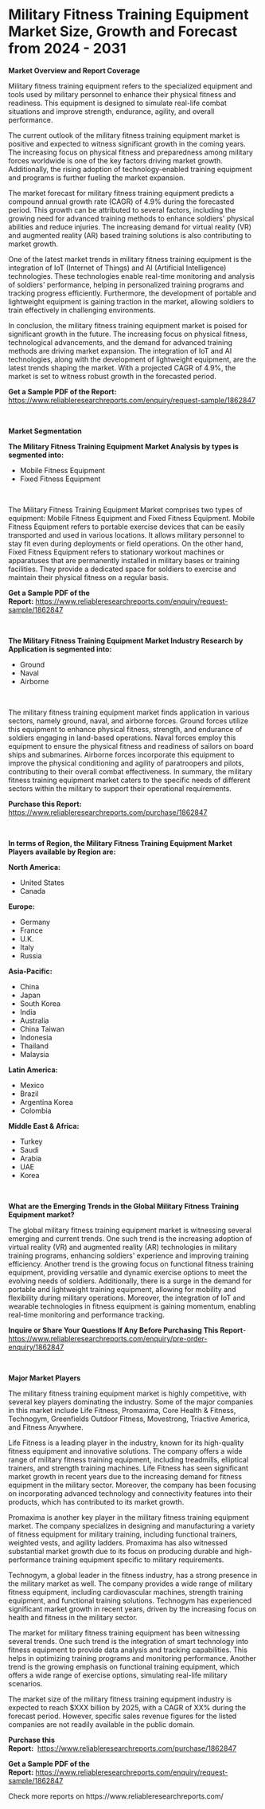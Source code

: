 <p><h1>Military Fitness Training Equipment Market Size, Growth and Forecast from 2024 - 2031</h1></p><p><strong>Market Overview and Report Coverage</strong></p>
<p><p>Military fitness training equipment refers to the specialized equipment and tools used by military personnel to enhance their physical fitness and readiness. This equipment is designed to simulate real-life combat situations and improve strength, endurance, agility, and overall performance.</p><p>The current outlook of the military fitness training equipment market is positive and expected to witness significant growth in the coming years. The increasing focus on physical fitness and preparedness among military forces worldwide is one of the key factors driving market growth. Additionally, the rising adoption of technology-enabled training equipment and programs is further fueling the market expansion.</p><p>The market forecast for military fitness training equipment predicts a compound annual growth rate (CAGR) of 4.9% during the forecasted period. This growth can be attributed to several factors, including the growing need for advanced training methods to enhance soldiers' physical abilities and reduce injuries. The increasing demand for virtual reality (VR) and augmented reality (AR) based training solutions is also contributing to market growth.</p><p>One of the latest market trends in military fitness training equipment is the integration of IoT (Internet of Things) and AI (Artificial Intelligence) technologies. These technologies enable real-time monitoring and analysis of soldiers' performance, helping in personalized training programs and tracking progress efficiently. Furthermore, the development of portable and lightweight equipment is gaining traction in the market, allowing soldiers to train effectively in challenging environments.</p><p>In conclusion, the military fitness training equipment market is poised for significant growth in the future. The increasing focus on physical fitness, technological advancements, and the demand for advanced training methods are driving market expansion. The integration of IoT and AI technologies, along with the development of lightweight equipment, are the latest trends shaping the market. With a projected CAGR of 4.9%, the market is set to witness robust growth in the forecasted period.</p></p>
<p><strong>Get a Sample PDF of the Report:</strong> <a href="https://www.reliableresearchreports.com/enquiry/request-sample/1862847">https://www.reliableresearchreports.com/enquiry/request-sample/1862847</a></p>
<p>&nbsp;</p>
<p><strong>Market Segmentation</strong></p>
<p><strong>The Military Fitness Training Equipment Market Analysis by types is segmented into:</strong></p>
<p><ul><li>Mobile Fitness Equipment</li><li>Fixed Fitness Equipment</li></ul></p>
<p>&nbsp;</p>
<p><p>The Military Fitness Training Equipment Market comprises two types of equipment: Mobile Fitness Equipment and Fixed Fitness Equipment. Mobile Fitness Equipment refers to portable exercise devices that can be easily transported and used in various locations. It allows military personnel to stay fit even during deployments or field operations. On the other hand, Fixed Fitness Equipment refers to stationary workout machines or apparatuses that are permanently installed in military bases or training facilities. They provide a dedicated space for soldiers to exercise and maintain their physical fitness on a regular basis.</p></p>
<p><strong>Get a Sample PDF of the Report:</strong>&nbsp;<a href="https://www.reliableresearchreports.com/enquiry/request-sample/1862847">https://www.reliableresearchreports.com/enquiry/request-sample/1862847</a></p>
<p>&nbsp;</p>
<p><strong>The Military Fitness Training Equipment Market Industry Research by Application is segmented into:</strong></p>
<p><ul><li>Ground</li><li>Naval</li><li>Airborne</li></ul></p>
<p>&nbsp;</p>
<p><p>The military fitness training equipment market finds application in various sectors, namely ground, naval, and airborne forces. Ground forces utilize this equipment to enhance physical fitness, strength, and endurance of soldiers engaging in land-based operations. Naval forces employ this equipment to ensure the physical fitness and readiness of sailors on board ships and submarines. Airborne forces incorporate this equipment to improve the physical conditioning and agility of paratroopers and pilots, contributing to their overall combat effectiveness. In summary, the military fitness training equipment market caters to the specific needs of different sectors within the military to support their operational requirements.</p></p>
<p><strong>Purchase this Report:</strong>&nbsp; <a href="https://www.reliableresearchreports.com/purchase/1862847">https://www.reliableresearchreports.com/purchase/1862847</a></p>
<p>&nbsp;</p>
<p><strong>In terms of Region, the Military Fitness Training Equipment Market Players available by Region are:</strong></p>
<p>
    <p> <strong> North America: </strong>
        <ul>
            <li>United States</li>
            <li>Canada</li>
        </ul>
        </p> 
    <p> <strong> Europe: </strong>
        <ul>
            <li>Germany</li>
            <li>France</li>
            <li>U.K.</li>
            <li>Italy</li>
            <li>Russia</li>
        </ul>
        </p> 
    <p> <strong> Asia-Pacific: </strong>
        <ul>
            <li>China</li>
            <li>Japan</li>
            <li>South Korea</li>
            <li>India</li>
            <li>Australia</li>
            <li>China Taiwan</li>
            <li>Indonesia</li>
            <li>Thailand</li>
            <li>Malaysia</li>
        </ul>
        </p> 
    <p> <strong> Latin America: </strong>
        <ul>
            <li>Mexico</li>
            <li>Brazil</li>
            <li>Argentina Korea</li>
            <li>Colombia</li>
        </ul>
        </p> 
    <p> <strong> Middle East & Africa: </strong>
        <ul>
            <li>Turkey</li>
            <li>Saudi</li>
            <li>Arabia</li>
            <li>UAE</li>
            <li>Korea</li>
        </ul>
    </p>
    </p>
<p>&nbsp;</p>
<p><strong>What are the Emerging Trends in the Global Military Fitness Training Equipment market?</strong></p>
<p><p>The global military fitness training equipment market is witnessing several emerging and current trends. One such trend is the increasing adoption of virtual reality (VR) and augmented reality (AR) technologies in military training programs, enhancing soldiers' experience and improving training efficiency. Another trend is the growing focus on functional fitness training equipment, providing versatile and dynamic exercise options to meet the evolving needs of soldiers. Additionally, there is a surge in the demand for portable and lightweight training equipment, allowing for mobility and flexibility during military operations. Moreover, the integration of IoT and wearable technologies in fitness equipment is gaining momentum, enabling real-time monitoring and performance tracking.</p></p>
<p><strong>Inquire or Share Your Questions If Any Before Purchasing This Report</strong>- <a href="https://www.reliableresearchreports.com/enquiry/pre-order-enquiry/1862847">https://www.reliableresearchreports.com/enquiry/pre-order-enquiry/1862847</a></p>
<p>&nbsp;</p>
<p><strong>Major Market Players</strong></p>
<p><p>The military fitness training equipment market is highly competitive, with several key players dominating the industry. Some of the major companies in this market include Life Fitness, Promaxima, Core Health & Fitness, Technogym, Greenfields Outdoor Fitness, Movestrong, Triactive America, and Fitness Anywhere.</p><p>Life Fitness is a leading player in the industry, known for its high-quality fitness equipment and innovative solutions. The company offers a wide range of military fitness training equipment, including treadmills, elliptical trainers, and strength training machines. Life Fitness has seen significant market growth in recent years due to the increasing demand for fitness equipment in the military sector. Moreover, the company has been focusing on incorporating advanced technology and connectivity features into their products, which has contributed to its market growth.</p><p>Promaxima is another key player in the military fitness training equipment market. The company specializes in designing and manufacturing a variety of fitness equipment for military training, including functional trainers, weighted vests, and agility ladders. Promaxima has also witnessed substantial market growth due to its focus on producing durable and high-performance training equipment specific to military requirements.</p><p>Technogym, a global leader in the fitness industry, has a strong presence in the military market as well. The company provides a wide range of military fitness equipment, including cardiovascular machines, strength training equipment, and functional training solutions. Technogym has experienced significant market growth in recent years, driven by the increasing focus on health and fitness in the military sector.</p><p>The market for military fitness training equipment has been witnessing several trends. One such trend is the integration of smart technology into fitness equipment to provide data analysis and tracking capabilities. This helps in optimizing training programs and monitoring performance. Another trend is the growing emphasis on functional training equipment, which offers a wide range of exercise options, simulating real-life military scenarios.</p><p>The market size of the military fitness training equipment industry is expected to reach $XXX billion by 2025, with a CAGR of XX% during the forecast period. However, specific sales revenue figures for the listed companies are not readily available in the public domain.</p></p>
<p><strong>Purchase this Report:</strong>&nbsp;&nbsp;<a href="https://www.reliableresearchreports.com/purchase/1862847">https://www.reliableresearchreports.com/purchase/1862847</a></p>
<p></p>
<p><strong>Get a Sample PDF of the Report:</strong>&nbsp;<a href="https://www.reliableresearchreports.com/enquiry/request-sample/1862847">https://www.reliableresearchreports.com/enquiry/request-sample/1862847</a></p>
<p>Check more reports on https://www.reliableresearchreports.com/</p>
